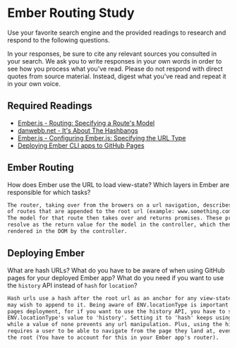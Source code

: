 # Ember Routing Study

Use your favorite search engine and the provided readings to research and
respond to the following questions.

In your responses, be sure to cite any relevant sources you consulted in your
search. We ask you to write responses in your own words in order to see how you
process what you've read. Please do not respond with direct quotes from source
material. Instead, digest what you've read and repeat it in your own voice.

## Required Readings

-   [Ember.js - Routing: Specifying a Route's Model](https://guides.emberjs.com/v2.5.0/routing/specifying-a-routes-model/)
-   [danwebb.net - It's About The Hashbangs](http://danwebb.net/2011/5/28/it-is-about-the-hashbangs)
-   [Ember.js - Configuring Ember.js: Specifying the URL Type](https://guides.emberjs.com/v2.5.0/configuring-ember/specifying-url-type/)
-   [Deploying Ember CLI apps to GitHub Pages](http://osxi.github.io/ember/github/git/2015/09/22/ember-cli-apps-on-github-pages.html)

## Ember Routing

How does Ember use the URL to load view-state? Which layers in Ember are
responsible for which tasks?

```md
The router, taking over from the browers on a url navigation, describes a list
of routes that are appended to the root url (example: www.something.com/ + route).
The model for that route then takes over and returns promises. These promises
resolve as the return value for the model in the controller, which then can be
rendered in the DOM by the controller.
```

## Deploying Ember

What are hash URLs? What do you have to be aware of when using GitHub pages for
your deployed Ember app? What do you need if you want to use the `history` API
instead of `hash` for `location`?

```md
Hash urls use a hash after the root url as an anchor for any view-state urls you
may wish to append to it. Being aware of ENV.locationType is important for github
pages deployment, for if you want to use the history API, you have to set
ENV.locationType's value to 'history'. Setting it to 'hash' keeps using hash urls,
while a value of none prevents any url manipulation. Plus, using the history API
requires a user to be able to navigate from the page they land at, even if it isn't
the root (You have to account for this in your Ember app's router).
```
